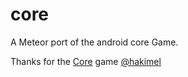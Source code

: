 # core
A Meteor port of the android core Game.


Thanks for the [Core](https://github.com/hakimel/Core) game [@hakimel](https://github.com/hakimel)
